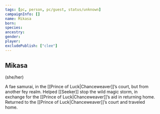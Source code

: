 ```yaml
---
tags: [pc, person, pc/guest, status/unknown]
campaignInfo: []
name: Mikasa
born:
species:
ancestry:
gender:
player:
excludePublish: ["clee"]
---
```

## Mikasa
(she/her)

A fae samurai, in the [[Prince of Luck|Chanceweaver]]’s court, but from another fey realm. Helped [[Seeker]] stop the wild magic storm, in exchange for the [[Prince of Luck|Chanceweaver]]’s aid in returning home. Returned to the [[Prince of Luck|Chanceweaver]]’s court and traveled home.